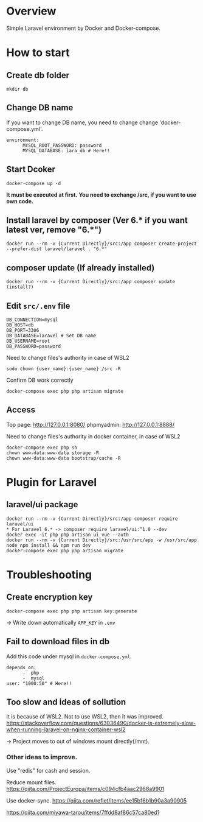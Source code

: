 # Overview
Simple Laravel environment by Docker and Docker-compose.

# How to start
## Create db folder
```
mkdir db
```

## Change DB name
If you want to change DB name, you need to change change 'docker-compose.yml'. 
```
environment:
      MYSQL_ROOT_PASSWORD: password
      MYSQL_DATABASE: lara_db # Here!!
```

## Start Dcoker
```
docker-compose up -d
```
**It must be executed at first.**
**You need to exchange /src, if you want to use own code.**

## Install laravel by composer (Ver 6.* if you want latest ver, remove "6.*")
```
docker run --rm -v {Current Directly}/src:/app composer create-project --prefer-dist laravel/laravel . "6.*"
```

## composer update (If already installed)
```
docker run --rm -v {Current Directly}/src:/app composer update (install?)
```

## Edit `src/.env` file
```
DB_CONNECTION=mysql
DB_HOST=db
DB_PORT=3306
DB_DATABASE=laravel # Set DB name
DB_USERNAME=root
DB_PASSWORD=password
```

Need to change files's authority in case of WSL2
```
sudo chown {user_name}:{user_name} /src -R
```

Confirm DB work correctly
```
docker-compose exec php php artisan migrate
```

## Access
Top page: http://127.0.0.1:8080/
phpmyadmin: http://127.0.0.1:8888/

Need to change files's authority in docker container, in case of WSL2
```
docker-compose exec php sh
chown www-data:www-data storage -R
chown www-data:www-data bootstrap/cache -R
```

# Plugin for Laravel
## laravel/ui package
```
docker run --rm -v {Current Directly}/src:/app composer require laravel/ui
* For Laravel 6.* -> composer require laravel/ui:^1.0 --dev
docker exec -it php php artisan ui vue --auth
docker run --rm -v {Current Directly}/src:/usr/src/app -w /usr/src/app node npm install && npm run dev
docker-compose exec php php artisan migrate
```


# Troubleshooting
## Create encryption key
```
docker-compose exec php php artisan key:generate
```
-> Write down automatically `APP_KEY` in `.env`

## Fail to download files in db
Add this code under mysql in `docker-compose.yml`.
```
depends_on:
      -  php
      -  mysql
user: "1000:50" # Here!!
```

## Too slow and ideas of sollution
It is because of WSL2. Not to use WSL2, then it was improved.
https://stackoverflow.com/questions/63036490/docker-is-extremely-slow-when-running-laravel-on-nginx-container-wsl2

-> Project moves to out of windows mount directly(/mnt).

### Other ideas to improve.
Use "redis" for cash and session.

Reduce mount files.
https://qiita.com/ProjectEuropa/items/c094cfb4aac2968a9901

Use docker-sync.
https://qiita.com/reflet/items/ee15bf6b1b90a3a90905

https://qiita.com/miyawa-tarou/items/7ffdd8af86c57ca80ed1
